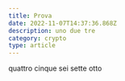 ```yaml
---
title: Prova
date: 2022-11-07T14:37:36.868Z
description: uno due tre
category: crypto
type: article
---
```

quattro cinque sei sette otto